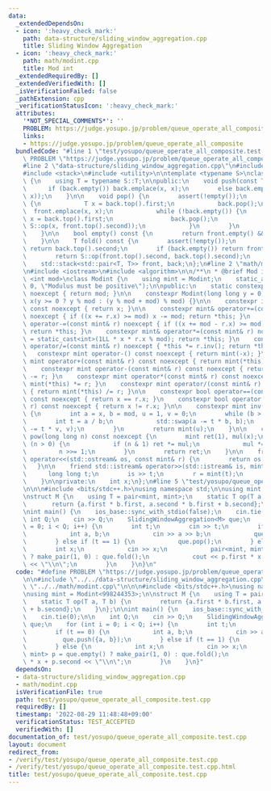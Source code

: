 ```yaml
---
data:
  _extendedDependsOn:
  - icon: ':heavy_check_mark:'
    path: data-structure/sliding_window_aggregation.cpp
    title: Sliding Window Aggregation
  - icon: ':heavy_check_mark:'
    path: math/modint.cpp
    title: Mod int
  _extendedRequiredBy: []
  _extendedVerifiedWith: []
  _isVerificationFailed: false
  _pathExtension: cpp
  _verificationStatusIcon: ':heavy_check_mark:'
  attributes:
    '*NOT_SPECIAL_COMMENTS*': ''
    PROBLEM: https://judge.yosupo.jp/problem/queue_operate_all_composite
    links:
    - https://judge.yosupo.jp/problem/queue_operate_all_composite
  bundledCode: "#line 1 \"test/yosupo/queue_operate_all_composite.test.cpp\"\n#define\
    \ PROBLEM \"https://judge.yosupo.jp/problem/queue_operate_all_composite\"\n\n\
    #line 2 \"data-structure/sliding_window_aggregation.cpp\"\n#include <cassert>\n\
    #include <stack>\n#include <utility>\n\ntemplate <typename S>\nclass SlidingWindowAggregation\
    \ {\n    using T = typename S::T;\n\npublic:\n    void push(const T& x) {\n  \
    \      if (back.empty()) back.emplace(x, x);\n        else back.emplace(x, S::op(back.top().second,\
    \ x));\n    }\n\n    void pop() {\n        assert(!empty());\n        if (front.empty())\
    \ {\n            T x = back.top().first;\n            back.pop();\n          \
    \  front.emplace(x, x);\n            while (!back.empty()) {\n               \
    \ x = back.top().first;\n                back.pop();\n                front.emplace(x,\
    \ S::op(x, front.top().second));\n            }\n        }\n        front.pop();\n\
    \    }\n\n    bool empty() const {\n        return front.empty() && back.empty();\n\
    \    }\n\n    T fold() const {\n        assert(!empty());\n        if (front.empty())\
    \ return back.top().second;\n        if (back.empty()) return front.top().second;\n\
    \        return S::op(front.top().second, back.top().second);\n    }\n\nprivate:\n\
    \    std::stack<std::pair<T, T>> front, back;\n};\n#line 2 \"math/modint.cpp\"\
    \n#include <iostream>\n#include <algorithm>\n\n/**\n * @brief Mod int\n */\ntemplate\
    \ <int mod>\nclass Modint {\n    using mint = Modint;\n    static_assert(mod >\
    \ 0, \"Modulus must be positive\");\n\npublic:\n    static constexpr int get_mod()\
    \ noexcept { return mod; }\n\n    constexpr Modint(long long y = 0) noexcept :\
    \ x(y >= 0 ? y % mod : (y % mod + mod) % mod) {}\n\n    constexpr int value()\
    \ const noexcept { return x; }\n\n    constexpr mint& operator+=(const mint& r)\
    \ noexcept { if ((x += r.x) >= mod) x -= mod; return *this; }\n    constexpr mint&\
    \ operator-=(const mint& r) noexcept { if ((x += mod - r.x) >= mod) x -= mod;\
    \ return *this; }\n    constexpr mint& operator*=(const mint& r) noexcept { x\
    \ = static_cast<int>(1LL * x * r.x % mod); return *this; }\n    constexpr mint&\
    \ operator/=(const mint& r) noexcept { *this *= r.inv(); return *this; }\n\n \
    \   constexpr mint operator-() const noexcept { return mint(-x); }\n\n    constexpr\
    \ mint operator+(const mint& r) const noexcept { return mint(*this) += r; }\n\
    \    constexpr mint operator-(const mint& r) const noexcept { return mint(*this)\
    \ -= r; }\n    constexpr mint operator*(const mint& r) const noexcept { return\
    \ mint(*this) *= r; }\n    constexpr mint operator/(const mint& r) const noexcept\
    \ { return mint(*this) /= r; }\n\n    constexpr bool operator==(const mint& r)\
    \ const noexcept { return x == r.x; }\n    constexpr bool operator!=(const mint&\
    \ r) const noexcept { return x != r.x; }\n\n    constexpr mint inv() const noexcept\
    \ {\n        int a = x, b = mod, u = 1, v = 0;\n        while (b > 0) {\n    \
    \        int t = a / b;\n            std::swap(a -= t * b, b);\n            std::swap(u\
    \ -= t * v, v);\n        }\n        return mint(u);\n    }\n\n    constexpr mint\
    \ pow(long long n) const noexcept {\n        mint ret(1), mul(x);\n        while\
    \ (n > 0) {\n            if (n & 1) ret *= mul;\n            mul *= mul;\n   \
    \         n >>= 1;\n        }\n        return ret;\n    }\n\n    friend std::ostream&\
    \ operator<<(std::ostream& os, const mint& r) {\n        return os << r.x;\n \
    \   }\n\n    friend std::istream& operator>>(std::istream& is, mint& r) {\n  \
    \      long long t;\n        is >> t;\n        r = mint(t);\n        return is;\n\
    \    }\n\nprivate:\n    int x;\n};\n#line 5 \"test/yosupo/queue_operate_all_composite.test.cpp\"\
    \n\n\n#include <bits/stdc++.h>\nusing namespace std;\n\nusing mint = Modint<998244353>;\n\
    \nstruct M {\n    using T = pair<mint, mint>;\n    static T op(T a, T b) {\n \
    \       return {a.first * b.first, a.second * b.first + b.second};\n    }\n};\n\
    \nint main() {\n    ios_base::sync_with_stdio(false);\n    cin.tie(0);\n\n   \
    \ int Q;\n    cin >> Q;\n    SlidingWindowAggregation<M> que;\n    for (int i\
    \ = 0; i < Q; i++) {\n        int t;\n        cin >> t;\n        if (t == 0) {\n\
    \            int a, b;\n            cin >> a >> b;\n            que.push({a, b});\n\
    \        } else if (t == 1) {\n            que.pop();\n        } else {\n    \
    \        int x;\n            cin >> x;\n            pair<mint, mint> p = que.empty()\
    \ ? make_pair(1, 0) : que.fold();\n            cout << p.first * x + p.second\
    \ << \"\\n\";\n        }\n    }\n}\n"
  code: "#define PROBLEM \"https://judge.yosupo.jp/problem/queue_operate_all_composite\"\
    \n\n#include \"../../data-structure/sliding_window_aggregation.cpp\"\n#include\
    \ \"../../math/modint.cpp\"\n\n\n#include <bits/stdc++.h>\nusing namespace std;\n\
    \nusing mint = Modint<998244353>;\n\nstruct M {\n    using T = pair<mint, mint>;\n\
    \    static T op(T a, T b) {\n        return {a.first * b.first, a.second * b.first\
    \ + b.second};\n    }\n};\n\nint main() {\n    ios_base::sync_with_stdio(false);\n\
    \    cin.tie(0);\n\n    int Q;\n    cin >> Q;\n    SlidingWindowAggregation<M>\
    \ que;\n    for (int i = 0; i < Q; i++) {\n        int t;\n        cin >> t;\n\
    \        if (t == 0) {\n            int a, b;\n            cin >> a >> b;\n  \
    \          que.push({a, b});\n        } else if (t == 1) {\n            que.pop();\n\
    \        } else {\n            int x;\n            cin >> x;\n            pair<mint,\
    \ mint> p = que.empty() ? make_pair(1, 0) : que.fold();\n            cout << p.first\
    \ * x + p.second << \"\\n\";\n        }\n    }\n}"
  dependsOn:
  - data-structure/sliding_window_aggregation.cpp
  - math/modint.cpp
  isVerificationFile: true
  path: test/yosupo/queue_operate_all_composite.test.cpp
  requiredBy: []
  timestamp: '2022-08-29 11:48:48+09:00'
  verificationStatus: TEST_ACCEPTED
  verifiedWith: []
documentation_of: test/yosupo/queue_operate_all_composite.test.cpp
layout: document
redirect_from:
- /verify/test/yosupo/queue_operate_all_composite.test.cpp
- /verify/test/yosupo/queue_operate_all_composite.test.cpp.html
title: test/yosupo/queue_operate_all_composite.test.cpp
---
```

